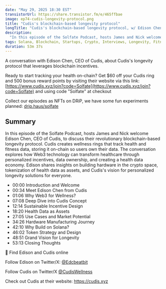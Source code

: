 ```yaml
---
date: "May 29, 2025 18:30 EST"
transistorUrl: https://share.transistor.fm/e/465ffbae
image: ep74-cudis-longevity-protocol.png
title: "Cudis's blockchain-based longevity protocol"
longTitle: "Cudis's blockchain-based longevity protocol, w/ Edison Chen, CEO of Cudis"
description:
  "In this episode of the Solfate Podcast, hosts James and Nick welcome Edison Chen, CEO of Cudis, to discuss their revolutionary blockchain-based longevity protocol."
tags: Solana, Blockchain, Startups, Crypto, Interviews, Longevity, Fitness, Health
duration: 53m 37s
---
```


A conversation with Edison Chen, CEO of Cudis, about Cudis's longevity protocol that leverages blockchain incentives.

Ready to start tracking your health on-chain? Get $60 off your Cudis ring and 500 bonus reward points by visiting their website via this link: [https://www.cudis.xyz/join?code=Solfate](https://www.cudis.xyz/join?code=Solfate)
and using code "Solfate" at checkout 

Collect our episodes as NFTs on DRiP, we have some fun experiments planned: [drip.haus/solfate](https://drip.haus/solfate)

## Summary

In this episode of the Solfate Podcast, hosts James and Nick welcome Edison Chen, CEO of Cudis, to discuss their revolutionary blockchain-based longevity protocol. Cudis creates wellness rings that track health and fitness data, storing it on-chain so users own their data. The conversation explores how Web3 technology can transform healthcare through personalized incentives, data ownership, and creating a health data economy. Edison shares insights on building hardware in the crypto space, tokenization of health data as assets, and Cudis's vision for personalized longevity solutions for everyone.

- 00:00 Introduction and Welcome 
- 00:34 Meet Edison Chen from Cudis 
- 01:06 Why Web3 for Wellness? 
- 07:08 Deep Dive into Cudis Concept 
- 12:14 Sustainable Incentive Design 
- 18:20 Health Data as Assets 
- 27:05 Use Cases and Market Potential 
- 34:26 Hardware Manufacturing Journey 
- 42:10 Why Build on Solana? 
- 46:02 Token Strategy and Design 
- 48:51 Grand Vision for Longevity 
- 53:13 Closing Thoughts

🔗 Find Edison and Cudis online 

Follow Edison on Twitter/X: [@Edcbeatbit](https://x.com/Edcbeatbit)

Follow Cudis on Twitter/X [@CudisWellness](https://x.com/CudisWellness)

Check out Cudis at their website: https://cudis.xyz 